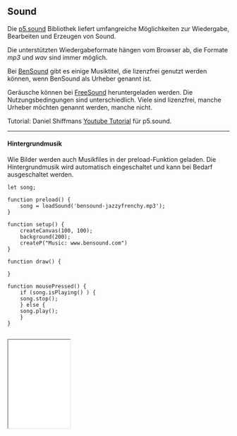 ## Sound

Die [p5.sound](https://p5js.org/reference/#/libraries/p5.sound) Bibliothek liefert umfangreiche Möglichkeiten
zur Wiedergabe, Bearbeiten und Erzeugen von Sound.

Die unterstützten Wiedergabeformate hängen vom Browser ab, die Formate *mp3* und *wav* sind immer möglich.

Bei [BenSound](https://www.bensound.com/) gibt es einige Musiktitel, die lizenzfrei genutzt werden können, wenn
BenSound als Urheber genannt ist.

Geräusche können bei [FreeSound](https://freesound.org/) heruntergeladen werden. Die Nutzungsbedingungen sind
unterschiedlich. Viele sind lizenzfrei, manche Urheber möchten genannt werden, manche nicht. 

Tutorial: Daniel Shiffmans [Youtube Tutorial](https://www.youtube.com/playlist?st=PLRqwX-V7Uu6aFcVjlDAkkGIixw70s7jpW) für p5.sound.

-----

#### Hintergrundmusik 

Wie Bilder werden auch Musikfiles in der preload-Funktion geladen.
Die Hintergrundmusik wird automatisch eingeschaltet und kann bei Bedarf ausgeschaltet werden.

```
let song;

function preload() {
    song = loadSound('bensound-jazzyfrenchy.mp3');
}

function setup() {
    createCanvas(100, 100);
    background(200);
    createP("Music: www.bensound.com")
}

function draw() {

}

function mousePressed() {
    if (song.isPlaying() ) {
    song.stop();
    } else {
    song.play();
    }
}


```

<iframe src="startStop.html" width="140" height="200"></iframe>

